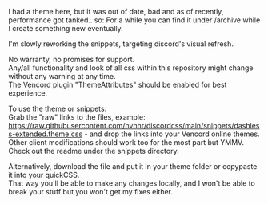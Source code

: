 I had a theme here, but it was out of date, bad and as of recently, performance got tanked.. so:
For a while you can find it under /archive while I create something new eventually.

I'm slowly reworking the snippets, targeting discord's visual refresh.

No warranty, no promises for support.  
Any/all functionality and look of all css within this repository might change without any warning at any time.  
The Vencord plugin "ThemeAttributes" should be enabled for best experience.  

To use the theme or snippets:  
Grab the "raw" links to the files, example: https://raw.githubusercontent.com/nvhhr/discordcss/main/snippets/dashless-extended.theme.css - and drop the links into your Vencord online themes.  
Other client modifications should work too for the most part but YMMV.  
Check out the readme under the snippets directory.  

Alternatively, download the file and put it in your theme folder or copypaste it into your quickCSS.  
That way you'll be able to make any changes locally, and I won't be able to break your stuff but you won't get my fixes either.
